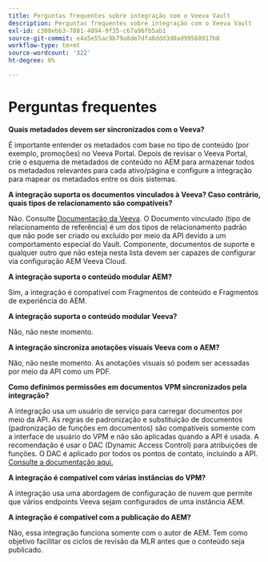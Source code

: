 ```yaml
---
title: Perguntas frequentes sobre integração com o Veeva Vault
description: Perguntas frequentes sobre integração com o Veeva Vault
exl-id: c308ebb3-7881-4094-9f35-c67a96fb5ab1
source-git-commit: e4a5e55ac9b79a8de7dfa8ddd3d0ad99560917b8
workflow-type: tm+mt
source-wordcount: '322'
ht-degree: 0%

---
```


# Perguntas frequentes

**Quais metadados devem ser sincronizados com o Veeva?**

É importante entender os metadados com base no tipo de conteúdo (por exemplo, promoções) no Veeva Portal. Depois de revisar o Veeva Portal, crie o esquema de metadados de conteúdo no AEM para armazenar todos os metadados relevantes para cada ativo/página e configure a integração para mapear os metadados entre os dois sistemas.

**A integração suporta os documentos vinculados à Veeva? Caso contrário, quais tipos de relacionamento são compatíveis?**

Não. Consulte [Documentação da Veeva](https://vaulthelp2.vod309.com/wordpress/admin-user-help/documents-admin-user-help/about-document-relationships/). O Documento vinculado (tipo de relacionamento de referência) é um dos tipos de relacionamento padrão que não pode ser criado ou excluído por meio da API devido a um comportamento especial do Vault. Componente, documentos de suporte e qualquer outro que não esteja nesta lista devem ser capazes de configurar via configuração AEM Veeva Cloud.

**A integração suporta o conteúdo modular AEM?**

Sim, a integração é compatível com Fragmentos de conteúdo e Fragmentos de experiência do AEM.

**A integração suporta o conteúdo modular Veeva?**

Não, não neste momento.

**A integração sincroniza anotações visuais Veeva com o AEM?**

Não, não neste momento. As anotações visuais só podem ser acessadas por meio da API como um PDF.

**Como definimos permissões em documentos VPM sincronizados pela integração?**

A integração usa um usuário de serviço para carregar documentos por meio da API.  As regras de padronização e substituição de documentos (padronização de funções em documentos) são compatíveis somente com a interface de usuário do VPM e não são aplicadas quando a API é usada. A recomendação é usar o DAC (Dynamic Access Control) para atribuições de funções. O DAC é aplicado por todos os pontos de contato, incluindo a API. [Consulte a documentação aqui.](http://vaulthelp2.vod309.com/wordpress/admin-user-help/ah-user-permissions-access-control/about-dynamic-access-control-for-documents/)

**A integração é compatível com várias instâncias do VPM?**

A integração usa uma abordagem de configuração de nuvem que permite que vários endpoints Veeva sejam configurados de uma instância AEM.

**A integração é compatível com a publicação do AEM?**

Não, essa integração funciona somente com o autor de AEM. Tem como objetivo facilitar os ciclos de revisão da MLR antes que o conteúdo seja publicado.
